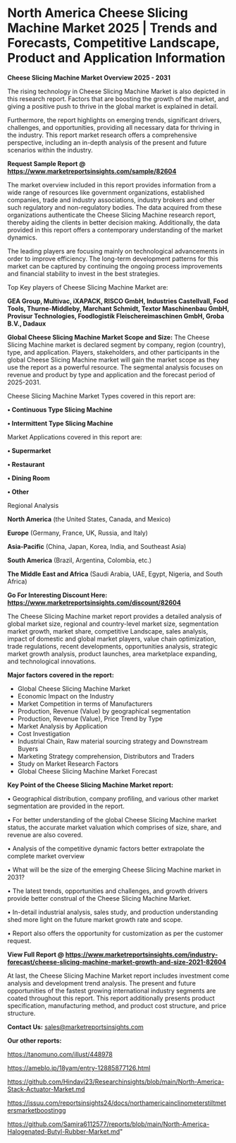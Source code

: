 # North America Cheese Slicing Machine Market 2025 | Trends and Forecasts, Competitive Landscape, Product and Application Information

<Strong> Cheese Slicing Machine Market Overview 2025 - 2031</strong>

The rising technology in Cheese Slicing Machine Market is also depicted in this research report. Factors that are boosting the growth of the market, and giving a positive push to thrive in the global market is explained in detail.

Furthermore, the report highlights on emerging trends, significant drivers, challenges, and opportunities, providing all necessary data for thriving in the industry. This report market research offers a comprehensive perspective, including an in-depth analysis of the present and future scenarios within the industry.

<strong>Request Sample Report @ <a href=https://www.marketreportsinsights.com/sample/82604>https://www.marketreportsinsights.com/sample/82604</a></strong>

The market overview included in this report provides information from a wide range of resources like government organizations, established companies, trade and industry associations, industry brokers and other such regulatory and non-regulatory bodies. The data acquired from these organizations authenticate the Cheese Slicing Machine research report, thereby aiding the clients in better decision making. Additionally, the data provided in this report offers a contemporary understanding of the market dynamics.

The leading players are focusing mainly on technological advancements in order to improve efficiency. The long-term development patterns for this market can be captured by continuing the ongoing process improvements and financial stability to invest in the best strategies.

Top Key players of Cheese Slicing Machine Market are:

<strong>GEA Group, Multivac, iXAPACK, RISCO GmbH, Industries Castellvall, Food Tools, Thurne-Middleby, Marchant Schmidt, Textor Maschinenbau GmbH, Provisur Technologies, Foodlogistik Fleischereimaschinen GmbH, Groba B.V., Dadaux</strong>

<strong><b>Global Cheese Slicing Machine Market Scope and Size:</b></strong>
The Cheese Slicing Machine market is declared segment by company, region (country), type, and application. Players, stakeholders, and other participants in the global Cheese Slicing Machine market will gain the market scope as they use the report as a powerful resource. The segmental analysis focuses on revenue and product by type and application and the forecast period of 2025-2031.

Cheese Slicing Machine Market Types covered in this report are:

<strong>• Continuous Type Slicing Machine

• Intermittent Type Slicing Machine</strong>

Market Applications covered in this report are:

<strong>• Supermarket

• Restaurant

• Dining Room

• Other</strong> 

Regional Analysis

<strong>North America</strong> (the United States, Canada, and Mexico)

<strong>Europe</strong> (Germany, France, UK, Russia, and Italy)

<strong>Asia-Pacific</strong> (China, Japan, Korea, India, and Southeast Asia)

<strong>South America</strong> (Brazil, Argentina, Colombia, etc.)

<strong>The Middle East and Africa</strong> (Saudi Arabia, UAE, Egypt, Nigeria, and South Africa)

<strong>Go For Interesting Discount Here: <a href=https://www.marketreportsinsights.com/discount/82604>https://www.marketreportsinsights.com/discount/82604</a></strong>

The Cheese Slicing Machine market report provides a detailed analysis of global market size, regional and country-level market size, segmentation market growth, market share, competitive Landscape, sales analysis, impact of domestic and global market players, value chain optimization, trade regulations, recent developments, opportunities analysis, strategic market growth analysis, product launches, area marketplace expanding, and technological innovations.

<strong><b>Major factors covered in the report:</b></strong>
<ul>
  <li>Global Cheese Slicing Machine Market </li>
  <li>Economic Impact on the Industry</li>
  <li>Market Competition in terms of Manufacturers</li>
  <li>Production, Revenue (Value) by geographical segmentation</li>
  <li>Production, Revenue (Value), Price Trend by Type</li>
  <li>Market Analysis by Application</li>
  <li>Cost Investigation</li>
  <li>Industrial Chain, Raw material sourcing strategy and Downstream Buyers</li>
  <li>Marketing Strategy comprehension, Distributors and Traders</li>
  <li>Study on Market Research Factors</li>
  <li>Global Cheese Slicing Machine Market Forecast</li>
</ul>

<strong><b>Key Point of the Cheese Slicing Machine Market report:</b></strong>

• Geographical distribution, company profiling, and various other market segmentation are provided in the report.

• For better understanding of the global Cheese Slicing Machine market status, the accurate market valuation which comprises of size, share, and revenue are also covered.

• Analysis of the competitive dynamic factors better extrapolate the complete market overview

• What will be the size of the emerging Cheese Slicing Machine market in 2031?

• The latest trends, opportunities and challenges, and growth drivers provide better construal of the Cheese Slicing Machine Market.

• In-detail industrial analysis, sales study, and production understanding shed more light on the future market growth rate and scope.

• Report also offers the opportunity for customization as per the customer request.

<strong><b>View Full Report @ <a href=https://www.marketreportsinsights.com/industry-forecast/cheese-slicing-machine-market-growth-and-size-2021-82604>https://www.marketreportsinsights.com/industry-forecast/cheese-slicing-machine-market-growth-and-size-2021-82604</a></b></strong>


At last, the Cheese Slicing Machine Market report includes investment come analysis and development trend analysis. The present and future opportunities of the fastest growing international industry segments are coated throughout this report. This report additionally presents product specification, manufacturing method, and product cost structure, and price structure.

<strong>Contact Us:</strong>
sales@marketreportsinsights.com

<strong>Our other reports:</strong>

<a href=https://tanomuno.com/illust/448978>https://tanomuno.com/illust/448978</a>

<a href=https://ameblo.jp/18yam/entry-12885877126.html>https://ameblo.jp/18yam/entry-12885877126.html</a>

<a href=https://github.com/Hindavi23/Researchinsights/blob/main/North-America-Stack-Actuator-Market.md>https://github.com/Hindavi23/Researchinsights/blob/main/North-America-Stack-Actuator-Market.md</a>

<a href=https://issuu.com/reportsinsights24/docs/northamericainclinometerstiltmetersmarketboostingg>https://issuu.com/reportsinsights24/docs/northamericainclinometerstiltmetersmarketboostingg</a>

<a href=https://github.com/Samira6112577/reports/blob/main/North-America-Halogenated-Butyl-Rubber-Market.md>https://github.com/Samira6112577/reports/blob/main/North-America-Halogenated-Butyl-Rubber-Market.md</a>"
